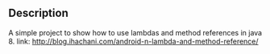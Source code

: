## Description 
A simple project to show how to use lambdas and method references in java 8.
link: http://blog.ihachani.com/android-n-lambda-and-method-reference/
